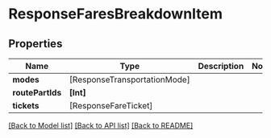 # ResponseFaresBreakdownItem

## Properties
Name | Type | Description | Notes
------------ | ------------- | ------------- | -------------
**modes** | [ResponseTransportationMode] |  | 
**routePartIds** | **[Int]** |  | 
**tickets** | [ResponseFareTicket] |  | 

[[Back to Model list]](../README.md#documentation-for-models) [[Back to API list]](../README.md#documentation-for-api-endpoints) [[Back to README]](../README.md)


